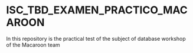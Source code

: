# ISC_TBD_EXAMEN_PRACTICO_MACAROON
In this repository is the practical test of the subject of database workshop of the Macaroon team
